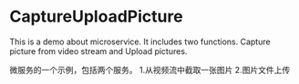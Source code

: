 # CaptureUploadPicture
This is a demo about microservice. It includes two functions. Capture picture from video stream and Upload pictures.

微服务的一个示例，包括两个服务。
1.从视频流中截取一张图片
2.图片文件上传
